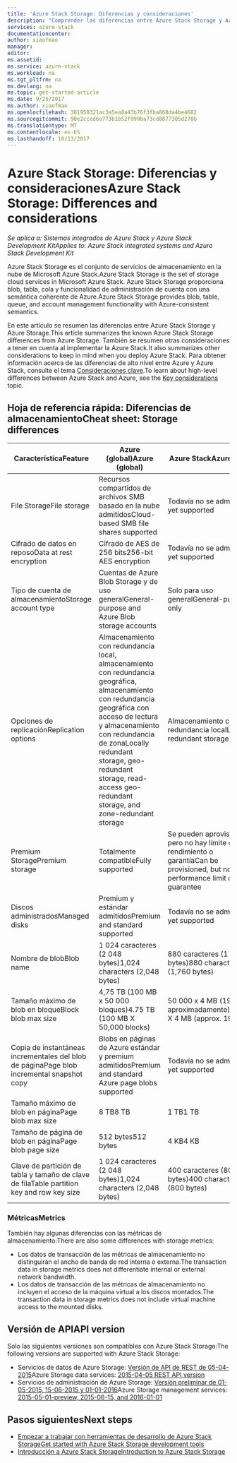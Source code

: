 ```yaml
---
title: 'Azure Stack Storage: Diferencias y consideraciones'
description: "Comprender las diferencias entre Azure Stack Storage y Azure Storage, junto con las consideraciones de implementación de Azure Stack."
services: azure-stack
documentationcenter: 
author: xiaofmao
manager: 
editor: 
ms.assetid: 
ms.service: azure-stack
ms.workload: na
ms.tgt_pltfrm: na
ms.devlang: na
ms.topic: get-started-article
ms.date: 9/25/2017
ms.author: xiaofmao
ms.openlocfilehash: 381950321ac3a5ea8a43b76f3fba868da4be4682
ms.sourcegitcommit: 90e2cced6a773b1b52f999ba73cd8877305d270b
ms.translationtype: MT
ms.contentlocale: es-ES
ms.lasthandoff: 10/13/2017
---
```

# <a name="azure-stack-storage-differences-and-considerations"></a><span data-ttu-id="651cd-103">Azure Stack Storage: Diferencias y consideraciones</span><span class="sxs-lookup"><span data-stu-id="651cd-103">Azure Stack Storage: Differences and considerations</span></span>

<span data-ttu-id="651cd-104">*Se aplica a: Sistemas integrados de Azure Stack y Azure Stack Development Kit*</span><span class="sxs-lookup"><span data-stu-id="651cd-104">*Applies to: Azure Stack integrated systems and Azure Stack Development Kit*</span></span>

<span data-ttu-id="651cd-105">Azure Stack Storage es el conjunto de servicios de almacenamiento en la nube de Microsoft Azure Stack.</span><span class="sxs-lookup"><span data-stu-id="651cd-105">Azure Stack Storage is the set of storage cloud services in Microsoft Azure Stack.</span></span> <span data-ttu-id="651cd-106">Azure Stack Storage proporciona blob, tabla, cola y funcionalidad de administración de cuenta con una semántica coherente de Azure.</span><span class="sxs-lookup"><span data-stu-id="651cd-106">Azure Stack Storage provides blob, table, queue, and account management functionality with Azure-consistent semantics.</span></span>

<span data-ttu-id="651cd-107">En este artículo se resumen las diferencias entre Azure Stack Storage y Azure Storage.</span><span class="sxs-lookup"><span data-stu-id="651cd-107">This article summarizes the known Azure Stack Storage differences from Azure Storage.</span></span> <span data-ttu-id="651cd-108">También se resumen otras consideraciones a tener en cuenta al implementar la Azure Stack.</span><span class="sxs-lookup"><span data-stu-id="651cd-108">It also summarizes other considerations to keep in mind when you deploy Azure Stack.</span></span> <span data-ttu-id="651cd-109">Para obtener información acerca de las diferencias de alto nivel entre Azure y Azure Stack, consulte el tema [Consideraciones clave](azure-stack-considerations.md).</span><span class="sxs-lookup"><span data-stu-id="651cd-109">To learn about high-level differences between Azure Stack and Azure, see the [Key considerations](azure-stack-considerations.md) topic.</span></span>

## <a name="cheat-sheet-storage-differences"></a><span data-ttu-id="651cd-110">Hoja de referencia rápida: Diferencias de almacenamiento</span><span class="sxs-lookup"><span data-stu-id="651cd-110">Cheat sheet: Storage differences</span></span>

| <span data-ttu-id="651cd-111">Característica</span><span class="sxs-lookup"><span data-stu-id="651cd-111">Feature</span></span> | <span data-ttu-id="651cd-112">Azure (global)</span><span class="sxs-lookup"><span data-stu-id="651cd-112">Azure (global)</span></span> | <span data-ttu-id="651cd-113">Azure Stack</span><span class="sxs-lookup"><span data-stu-id="651cd-113">Azure Stack</span></span> |
| --- | --- | --- |
|<span data-ttu-id="651cd-114">File Storage</span><span class="sxs-lookup"><span data-stu-id="651cd-114">File storage</span></span>|<span data-ttu-id="651cd-115">Recursos compartidos de archivos SMB basado en la nube admitidos</span><span class="sxs-lookup"><span data-stu-id="651cd-115">Cloud-based SMB file shares supported</span></span>|<span data-ttu-id="651cd-116">Todavía no se admite</span><span class="sxs-lookup"><span data-stu-id="651cd-116">Not yet supported</span></span>
|<span data-ttu-id="651cd-117">Cifrado de datos en reposo</span><span class="sxs-lookup"><span data-stu-id="651cd-117">Data at rest encryption</span></span>|<span data-ttu-id="651cd-118">Cifrado de AES de 256 bits</span><span class="sxs-lookup"><span data-stu-id="651cd-118">256-bit AES encryption</span></span>|<span data-ttu-id="651cd-119">Todavía no se admite</span><span class="sxs-lookup"><span data-stu-id="651cd-119">Not yet supported</span></span>
|<span data-ttu-id="651cd-120">Tipo de cuenta de almacenamiento</span><span class="sxs-lookup"><span data-stu-id="651cd-120">Storage account type</span></span>|<span data-ttu-id="651cd-121">Cuentas de Azure Blob Storage y de uso general</span><span class="sxs-lookup"><span data-stu-id="651cd-121">General-purpose and Azure Blob storage accounts</span></span>|<span data-ttu-id="651cd-122">Solo para uso general</span><span class="sxs-lookup"><span data-stu-id="651cd-122">General-purpose only</span></span>
|<span data-ttu-id="651cd-123">Opciones de replicación</span><span class="sxs-lookup"><span data-stu-id="651cd-123">Replication options</span></span>|<span data-ttu-id="651cd-124">Almacenamiento con redundancia local, almacenamiento con redundancia geográfica, almacenamiento con redundancia geográfica con acceso de lectura y almacenamiento con redundancia de zona</span><span class="sxs-lookup"><span data-stu-id="651cd-124">Locally redundant storage, geo-redundant storage, read-access geo-redundant storage, and zone-redundant storage</span></span>|<span data-ttu-id="651cd-125">Almacenamiento con redundancia local</span><span class="sxs-lookup"><span data-stu-id="651cd-125">Locally redundant storage</span></span>
|<span data-ttu-id="651cd-126">Premium Storage</span><span class="sxs-lookup"><span data-stu-id="651cd-126">Premium storage</span></span>|<span data-ttu-id="651cd-127">Totalmente compatible</span><span class="sxs-lookup"><span data-stu-id="651cd-127">Fully supported</span></span>|<span data-ttu-id="651cd-128">Se pueden aprovisionar, pero no hay límite de rendimiento o garantía</span><span class="sxs-lookup"><span data-stu-id="651cd-128">Can be provisioned, but no performance limit or guarantee</span></span>
|<span data-ttu-id="651cd-129">Discos administrados</span><span class="sxs-lookup"><span data-stu-id="651cd-129">Managed disks</span></span>|<span data-ttu-id="651cd-130">Premium y estándar admitidos</span><span class="sxs-lookup"><span data-stu-id="651cd-130">Premium and standard supported</span></span>|<span data-ttu-id="651cd-131">Todavía no se admite</span><span class="sxs-lookup"><span data-stu-id="651cd-131">Not yet supported</span></span>
|<span data-ttu-id="651cd-132">Nombre de blob</span><span class="sxs-lookup"><span data-stu-id="651cd-132">Blob name</span></span>|<span data-ttu-id="651cd-133">1 024 caracteres (2 048 bytes)</span><span class="sxs-lookup"><span data-stu-id="651cd-133">1,024 characters (2,048 bytes)</span></span>|<span data-ttu-id="651cd-134">880 caracteres (1 760 bytes)</span><span class="sxs-lookup"><span data-stu-id="651cd-134">880 characters (1,760 bytes)</span></span>
|<span data-ttu-id="651cd-135">Tamaño máximo de blob en bloque</span><span class="sxs-lookup"><span data-stu-id="651cd-135">Block blob max size</span></span>|<span data-ttu-id="651cd-136">4,75 TB (100 MB x 50 000 bloques)</span><span class="sxs-lookup"><span data-stu-id="651cd-136">4.75 TB (100 MB X 50,000 blocks)</span></span>|<span data-ttu-id="651cd-137">50 000 x 4 MB (195 GB aproximadamente)</span><span class="sxs-lookup"><span data-stu-id="651cd-137">50,000 X 4 MB (approx. 195 GB)</span></span>
|<span data-ttu-id="651cd-138">Copia de instantáneas incrementales del blob de página</span><span class="sxs-lookup"><span data-stu-id="651cd-138">Page blob incremental snapshot copy</span></span>|<span data-ttu-id="651cd-139">Blobs en páginas de Azure estándar y premium admitidos</span><span class="sxs-lookup"><span data-stu-id="651cd-139">Premium and standard Azure page blobs supported</span></span>|<span data-ttu-id="651cd-140">Todavía no se admite</span><span class="sxs-lookup"><span data-stu-id="651cd-140">Not yet supported</span></span>
|<span data-ttu-id="651cd-141">Tamaño máximo de blob en página</span><span class="sxs-lookup"><span data-stu-id="651cd-141">Page blob max size</span></span>|<span data-ttu-id="651cd-142">8 TB</span><span class="sxs-lookup"><span data-stu-id="651cd-142">8 TB</span></span>|<span data-ttu-id="651cd-143">1 TB</span><span class="sxs-lookup"><span data-stu-id="651cd-143">1 TB</span></span>
|<span data-ttu-id="651cd-144">Tamaño de página de blob en página</span><span class="sxs-lookup"><span data-stu-id="651cd-144">Page blob page size</span></span>|<span data-ttu-id="651cd-145">512 bytes</span><span class="sxs-lookup"><span data-stu-id="651cd-145">512 bytes</span></span>|<span data-ttu-id="651cd-146">4 KB</span><span class="sxs-lookup"><span data-stu-id="651cd-146">4 KB</span></span>
|<span data-ttu-id="651cd-147">Clave de partición de tabla y tamaño de clave de fila</span><span class="sxs-lookup"><span data-stu-id="651cd-147">Table partition key and row key size</span></span>|<span data-ttu-id="651cd-148">1 024 caracteres (2 048 bytes)</span><span class="sxs-lookup"><span data-stu-id="651cd-148">1,024 characters (2,048 bytes)</span></span>|<span data-ttu-id="651cd-149">400 caracteres (800 bytes)</span><span class="sxs-lookup"><span data-stu-id="651cd-149">400 characters (800 bytes)</span></span>

### <a name="metrics"></a><span data-ttu-id="651cd-150">Métricas</span><span class="sxs-lookup"><span data-stu-id="651cd-150">Metrics</span></span>
<span data-ttu-id="651cd-151">También hay algunas diferencias con las métricas de almacenamiento:</span><span class="sxs-lookup"><span data-stu-id="651cd-151">There are also some differences with storage metrics:</span></span>
* <span data-ttu-id="651cd-152">Los datos de transacción de las métricas de almacenamiento no distinguirán el ancho de banda de red interna o externa.</span><span class="sxs-lookup"><span data-stu-id="651cd-152">The transaction data in storage metrics does not differentiate internal or external network bandwidth.</span></span>
* <span data-ttu-id="651cd-153">Los datos de transacción de las métricas de almacenamiento no incluyen el acceso de la máquina virtual a los discos montados.</span><span class="sxs-lookup"><span data-stu-id="651cd-153">The transaction data in storage metrics does not include virtual machine access to the mounted disks.</span></span>

## <a name="api-version"></a><span data-ttu-id="651cd-154">Versión de API</span><span class="sxs-lookup"><span data-stu-id="651cd-154">API version</span></span>
<span data-ttu-id="651cd-155">Solo las siguientes versiones son compatibles con Azure Stack Storage:</span><span class="sxs-lookup"><span data-stu-id="651cd-155">The following versions are supported with Azure Stack Storage:</span></span>

* <span data-ttu-id="651cd-156">Servicios de datos de Azure Storage: [Versión de API de REST de 05-04-2015](https://docs.microsoft.com/rest/api/storageservices/Version-2015-04-05?redirectedfrom=MSDN)</span><span class="sxs-lookup"><span data-stu-id="651cd-156">Azure Storage data services: [2015-04-05 REST API version](https://docs.microsoft.com/rest/api/storageservices/Version-2015-04-05?redirectedfrom=MSDN)</span></span>
* <span data-ttu-id="651cd-157">Servicios de administración de Azure Storage: [ Versión preliminar de 01-05-2015, 15-06-2015 y 01-01-2016](https://docs.microsoft.com/rest/api/storagerp/?redirectedfrom=MSDN)</span><span class="sxs-lookup"><span data-stu-id="651cd-157">Azure Storage management services: [2015-05-01-preview, 2015-06-15, and 2016-01-01](https://docs.microsoft.com/rest/api/storagerp/?redirectedfrom=MSDN)</span></span> 

## <a name="next-steps"></a><span data-ttu-id="651cd-158">Pasos siguientes</span><span class="sxs-lookup"><span data-stu-id="651cd-158">Next steps</span></span>

* [<span data-ttu-id="651cd-159">Empezar a trabajar con herramientas de desarrollo de Azure Stack Storage</span><span class="sxs-lookup"><span data-stu-id="651cd-159">Get started with Azure Stack Storage development tools</span></span>](azure-stack-storage-dev.md)
* [<span data-ttu-id="651cd-160">Introducción a Azure Stack Storage</span><span class="sxs-lookup"><span data-stu-id="651cd-160">Introduction to Azure Stack Storage</span></span>](azure-stack-storage-overview.md)

